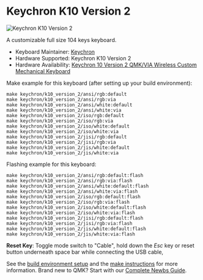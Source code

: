# Keychron K10 Version 2

![Keychron K10 Version 2](https://cdn.shopify.com/s/files/1/0059/0630/1017/files/Keychron-K10-Version-2-QMK-Wireless-Mechanical-Keyboard1.jpg?v=1733383300)

A customizable full size 104 keys keyboard.

* Keyboard Maintainer: [Keychron](https://github.com/keychron)
* Hardware Supported: Keychron K10 Version 2
* Hardware Availability: [Keychron 10 Version 2 QMK/VIA Wireless Custom Mechanical Keyboard](https://www.keychron.com/products/keychron-k10-qmk-via-wireless-mechanical-keyboard-version-2)

Make example for this keyboard (after setting up your build environment):

    make keychron/k10_version_2/ansi/rgb:default
    make keychron/k10_version_2/ansi/rgb:via
    make keychron/k10_version_2/ansi/white:default
    make keychron/k10_version_2/ansi/white:via
    make keychron/k10_version_2/iso/rgb:default
    make keychron/k10_version_2/iso/rgb:via
    make keychron/k10_version_2/iso/white:default
    make keychron/k10_version_2/iso/white:via
    make keychron/k10_version_2/jisi/rgb:default
    make keychron/k10_version_2/jisi/rgb:via
    make keychron/k10_version_2/jis/white:default
    make keychron/k10_version_2/jis/white:via

Flashing example for this keyboard:

    make keychron/k10_version_2/ansi/rgb:default:flash
    make keychron/k10_version_2/ansi/rgb:via:flash
    make keychron/k10_version_2/ansi/white:default:flash
    make keychron/k10_version_2/ansi/white:via:flash
    make keychron/k10_version_2/iso/rgb:default:flash
    make keychron/k10_version_2/iso/rgb:via:flash
    make keychron/k10_version_2/iso/white:default:flash
    make keychron/k10_version_2/iso/white:via:flash
    make keychron/k10_version_2/jisi/rgb:default:flash
    make keychron/k10_version_2/jisi/rgb:via:flash
    make keychron/k10_version_2/jis/white:default:flash
    make keychron/k10_version_2/jis/white:via:flash

**Reset Key**: Toggle mode switch to "Cable", hold down the *Esc* key or reset button underneath space bar while connecting the USB cable,

See the [build environment setup](https://docs.qmk.fm/#/getting_started_build_tools) and the [make instructions](https://docs.qmk.fm/#/getting_started_make_guide) for more information. Brand new to QMK? Start with our [Complete Newbs Guide](https://docs.qmk.fm/#/newbs).
